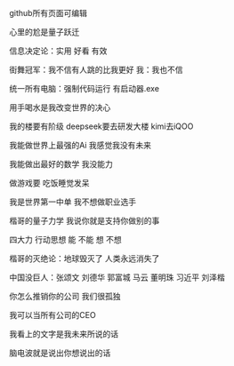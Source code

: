 github所有页面可编辑

心里的尬是量子跃迁

信息决定论：实用 好看 有效

街舞冠军：我不信有人跳的比我更好 我：我也不信

统一所有电脑：强制代码运行 有启动器.exe

用手喝水是我改变世界的决心

我的楼要有阶级 deepseek要去研发大楼 kimi去iQOO

我能做世界上最强的Ai 我感觉我没有未来

我能做出最好的数学 我没能力

做游戏要 吃饭睡觉发呆

我是世界第一中单 我不想做职业选手

楷哥的量子力学 我说你就是支持你做别的事

四大力 行动思想 能 不能 想 不想

楷哥的灭绝论：地球毁灭了 人类永远消失了

中国没巨人：张颂文 刘德华 郭富城 马云 董明珠 习近平 刘泽楷

你怎么推销你的公司 我们很孤独

我可以当所有公司的CEO

我看上的文字是我未来所说的话

脑电波就是说出你想说出的话